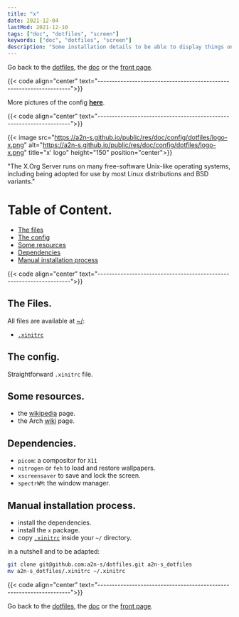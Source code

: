 ```yaml
---
title: "x"
date: 2021-12-04
lastMod: 2021-12-10
tags: ["doc", "dotfiles", "screen"]
keywords: ["doc", "dotfiles", "screen"]
description: "Some installation details to be able to display things on the screen."
---
```

Go back to the [dotfiles](/public/doc/config/dotfiles), the [doc](/public/doc/config) or the [front page](/public).  

{{< code align="center"
         text="--------------------------------------------------------------------">}}

More pictures of the config [**here**](https://github.com/a2n-s/dotfiles#4-gallery-toc).

{{< code align="center"
         text="--------------------------------------------------------------------">}}

{{< image src="https://a2n-s.github.io/public/res/doc/config/dotfiles/logo-x.png" 
          alt="https://a2n-s.github.io/public/res/doc/config/dotfiles/logo-x.png"
          title="x' logo" height="150" position="center">}}

"The X.Org Server runs on many free-software Unix-like operating systems, including being adopted for use by most Linux distributions and BSD variants."

# Table of Content.
- [The files](#the-files)
- [The config](#the-config)
- [Some resources](#some-resources)
- [Dependencies](#dependencies)
- [Manual installation process](#manual-installation-process)

{{< code align="center"
         text="--------------------------------------------------------------------">}}

## The Files.
All files are available at [~/](https://github.com/a2n-s/dotfiles):
- [`.xinitrc`]

## The config.
Straightforward `.xinitrc` file.

## Some resources.
- the [wikipedia](https://en.wikipedia.org/wiki/X.Org_Server) page.
- the Arch [wiki](https://wiki.archlinux.org/title/xorg) page.

## Dependencies.
- `picom`: a compositor for `X11`
- `nitrogen` or `feh` to load and restore wallpapers.
- `xscreensaver` to save and lock the screen.
- `spectrWM`: the window manager.

## Manual installation process.
- install the dependencies.
- install the `x` package.
- copy [`.xinitrc`] inside your `~/` directory.

in a nutshell and to be adapted:
```bash
git clone git@github.com:a2n-s/dotfiles.git a2n-s_dotfiles
mv a2n-s_dotfiles/.xinitrc ~/.xinitrc
```

{{< code align="center"
         text="--------------------------------------------------------------------">}}

Go back to the [dotfiles](/public/doc/config/dotfiles), the [doc](/public/doc/config) or the [front page](/public).  

[`.xinitrc`]: https://github.com/a2n-s/dotfiles/blob/main/.xinitrc
